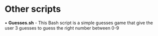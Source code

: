# Other scripts


• **Guesses.sh** - This Bash script is a simple guesses game that give the user 3 guesses to guess the right number between 0-9


